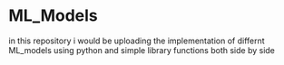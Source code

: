 # ML_Models
in this repository i would be uploading the implementation of differnt ML_models using python and simple library functions both side by side
